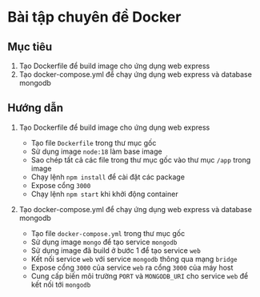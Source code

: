 # Bài tập chuyên đề Docker

## Mục tiêu

1. Tạo Dockerfile để build image cho ứng dụng web express
2. Tạo docker-compose.yml để chạy ứng dụng web express và database mongodb

## Hướng dẫn

1. Tạo Dockerfile để build image cho ứng dụng web express

   - Tạo file `Dockerfile` trong thư mục gốc
   - Sử dụng image `node:18` làm base image
   - Sao chép tất cả các file trong thư mục gốc vào thư mục `/app` trong image
   - Chạy lệnh `npm install` để cài đặt các package
   - Expose cổng `3000`
   - Chạy lệnh `npm start` khi khởi động container

2. Tạo docker-compose.yml để chạy ứng dụng web express và database mongodb

   - Tạo file `docker-compose.yml` trong thư mục gốc
   - Sử dụng image `mongo` để tạo service `mongodb`
   - Sử dụng image đã build ở bước 1 để tạo service `web`
   - Kết nối service `web` với service `mongodb` thông qua mạng `bridge`
   - Expose cổng `3000` của service `web` ra cổng `3000` của máy host
   - Cung cấp biến môi trường `PORT` và `MONGODB_URI` cho service `web` để kết nối tới `mongodb`

